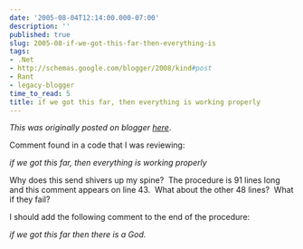 ```yaml
---
date: '2005-08-04T12:14:00.000-07:00'
description: ''
published: true
slug: 2005-08-if-we-got-this-far-then-everything-is
tags:
- .Net
- http://schemas.google.com/blogger/2008/kind#post
- Rant
- legacy-blogger
time_to_read: 5
title: if we got this far, then everything is working properly
---
```


*This was originally posted on blogger [here](https://techshorts.blogspot.com/2005/08/if-we-got-this-far-then-everything-is.html)*.

<p>Comment found in a code that I was reviewing:</p><p><em>if we got this far, then everything is working properly</em></p><p>Why does this send shivers up my spine?&nbsp; The procedure is 91 lines long and this comment appears on line 43.&nbsp; What about the other 48 lines?&nbsp; What if they fail?&nbsp; </p><p>I should add the following comment to the end of the procedure:</p><p><em>if we got this far then there is a God.</em></p>